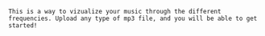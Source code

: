 
    This is a way to vizualize your music through the different frequencies. Upload any type of mp3 file, and you will be able to get started!
